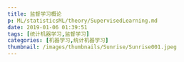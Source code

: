 ```yaml
---
title: 监督学习概论
p: ML/statisticsML/theory/SupervisedLearning.md
date: 2019-01-06 01:39:51
tags: [统计机器学习,监督学习]
categories: [机器学习,统计机器学习]
thumbnail: /images/thumbnails/Sunrise/Sunrise001.jpeg
---
```


